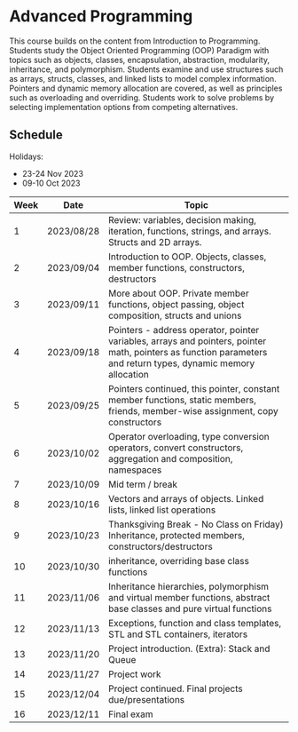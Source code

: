 # Advanced Programming

This course builds on the content from Introduction to Programming. Students study the Object Oriented Programming (OOP) Paradigm with topics such as objects, classes, encapsulation, abstraction, modularity, inheritance, and polymorphism. Students examine and use structures such as arrays, structs, classes, and linked lists to model complex information. Pointers and dynamic memory allocation are covered, as well as principles such as overloading and overriding. Students work to solve problems by selecting implementation options from competing alternatives.

## Schedule

Holidays:
- 23-24 Nov 2023
- 09-10 Oct 2023



| Week | Date       | Topic                                                                                                                                                          |
|------|------------|----------------------------------------------------------------------------------------------------------------------------------------------------------------|
| 1    | 2023/08/28 | Review: variables, decision making, iteration, functions, strings, and arrays. Structs and 2D arrays.                                                          |
| 2    | 2023/09/04 | Introduction to OOP. Objects, classes, member functions, constructors, destructors                                                                             |
| 3    | 2023/09/11 | More about OOP. Private member functions, object passing, object composition, structs and unions                                                               |
| 4    | 2023/09/18 | Pointers - address operator, pointer variables, arrays and pointers, pointer math, pointers as function parameters and return types, dynamic memory allocation |
| 5    | 2023/09/25 | Pointers continued, this pointer, constant member functions, static members, friends, member-wise assignment, copy constructors                                |
| 6    | 2023/10/02 | Operator overloading, type conversion operators, convert constructors, aggregation and composition, namespaces                                                 |
| 7    | 2023/10/09 | Mid term / break                                                                                                                                               |
| 8    | 2023/10/16 | Vectors and arrays of objects. Linked lists, linked list operations                                                                                            |
| 9    | 2023/10/23 | Thanksgiving Break - No Class on Friday) Inheritance, protected members, constructors/destructors                                                              |
| 10   | 2023/10/30 | inheritance, overriding base class functions                                                                                                                   |
| 11   | 2023/11/06 | Inheritance hierarchies, polymorphism and virtual member functions, abstract base classes and pure virtual functions                                           |
| 12   | 2023/11/13 | Exceptions, function and class templates, STL and STL containers, iterators                                                                                    |
| 13   | 2023/11/20 | Project introduction. (Extra): Stack and Queue                                                                                                                 |
| 14   | 2023/11/27 | Project work                                                                                                                                                   |
| 15   | 2023/12/04 | Project continued. Final projects due/presentations                                                                                                            |
| 16   | 2023/12/11 | Final exam                                                                                                                                                     |
 


